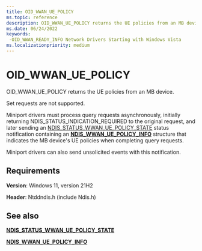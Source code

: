 ```yaml
---
title: OID_WWAN_UE_POLICY
ms.topic: reference
description: OID_WWAN_UE_POLICY returns the UE policies from an MB device.
ms.date: 06/24/2022
keywords: 
 -OID_WWAN_READY_INFO Network Drivers Starting with Windows Vista
ms.localizationpriority: medium
---
```


# OID_WWAN_UE_POLICY

OID_WWAN_UE_POLICY returns the UE policies from an MB device.

Set requests are not supported.

Miniport drivers must process query requests asynchronously, initially returning NDIS_STATUS_INDICATION_REQUIRED to the original request, and later sending an [NDIS_STATUS_WWAN_UE_POLICY_STATE](ndis-status-wwan-ue-policy-state.md) status notification containing an [**NDIS_WWAN_UE_POLICY_INFO**](/windows-hardware/drivers/ddi/ndiswwan/ns-ndiswwan-ndis_wwan_ue_policy_info) structure that indicates the MB device's UE policies  when completing query requests.

Miniport drivers can also send unsolicited events with this notification.

## Requirements

**Version**: Windows 11, version 21H2

**Header**: Ntddndis.h (include Ndis.h)

## See also

[**NDIS_STATUS_WWAN_UE_POLICY_STATE**](ndis-status-wwan-ue-policy-state.md)

[**NDIS_WWAN_UE_POLICY_INFO**](/windows-hardware/drivers/ddi/ndiswwan/ns-ndiswwan-ndis_wwan_ue_policy_info)
